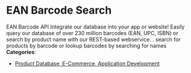 # EAN Barcode Search


EAN Barcode API Integrate our database into your app or website! Easily query our database of over 230 million barcodes (EAN, UPC, ISBN) or search by product name with our REST-based webservice. . search for products by barcode or lookup barcodes by searching for names
**Categories**:

- [Product Database, E-Commerce, Application Development](https://github/awesome-apis/awesome-apis#product-database-e-commerce-application-development)



